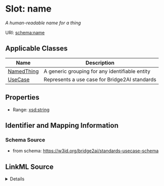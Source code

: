 # Slot: name
_A human-readable name for a thing_


URI: [schema:name](http://schema.org/name)



<!-- no inheritance hierarchy -->




## Applicable Classes

| Name | Description |
| --- | --- |
[NamedThing](NamedThing.md) | A generic grouping for any identifiable entity
[UseCase](UseCase.md) | Represents a use case for Bridge2AI standards






## Properties

* Range: [xsd:string](xsd:string)







## Identifier and Mapping Information







### Schema Source


* from schema: https://w3id.org/bridge2ai/standards-usecase-schema




## LinkML Source

<details>
```yaml
name: name
description: A human-readable name for a thing
from_schema: https://w3id.org/bridge2ai/standards-usecase-schema
rank: 1000
slot_uri: schema:name
alias: name
domain_of:
- NamedThing
range: string

```
</details>